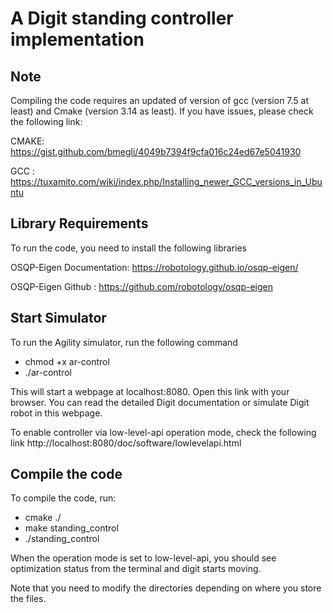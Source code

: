 # A Digit standing controller implementation

## Note
Compiling the code requires an updated of version of gcc (version 7.5 at least) and Cmake (version 3.14 as least). If you have issues, please check the following link:

CMAKE: https://gist.github.com/bmegli/4049b7394f9cfa016c24ed67e5041930

GCC  : https://tuxamito.com/wiki/index.php/Installing_newer_GCC_versions_in_Ubuntu

## Library Requirements
To run the code, you need to install the following libraries 

OSQP-Eigen Documentation: https://robotology.github.io/osqp-eigen/

OSQP-Eigen Github       : https://github.com/robotology/osqp-eigen

## Start Simulator
To run the Agility simulator, run the following command
- chmod +x ar-control
- ./ar-control

This will start a webpage at localhost:8080. Open this link with your browser. You can read the detailed Digit documentation or simulate Digit robot in this webpage.

To enable controller via low-level-api operation mode, check the following link http://localhost:8080/doc/software/lowlevelapi.html

## Compile the code
To compile the code, run:
- cmake ./
- make standing_control
- ./standing_control

When the operation mode is set to low-level-api, you should see optimization status from the terminal and digit starts moving.

Note that you need to modify the directories depending on where you store the files.